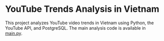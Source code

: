 # YouTube Trends Analysis in Vietnam

This project analyzes YouTube video trends in Vietnam using Python, the YouTube API, and PostgreSQL. The main analysis code is available in [main.py](https://github.com/Tran1595/YouTubeAnalytics/blob/main/main.py).
